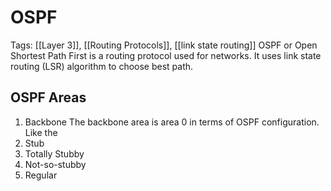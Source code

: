 # OSPF
Tags: [[Layer 3]], [[Routing Protocols]], [[link state routing]]
OSPF or Open Shortest Path First is a routing protocol used for networks. It uses link state routing (LSR) algorithm to choose best path. 

## OSPF Areas
1. Backbone
	The backbone area is area 0 in terms of OSPF configuration. Like the 
1. Stub
2. Totally Stubby
3. Not-so-stubby
4. Regular